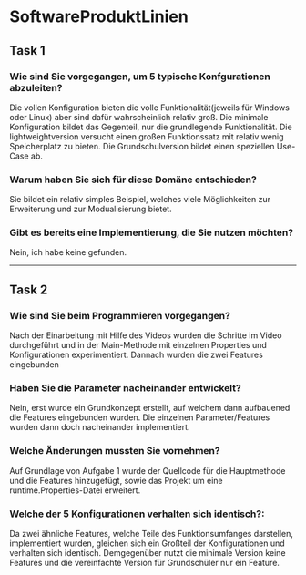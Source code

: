 # SoftwareProduktLinien

## Task 1
### Wie sind Sie vorgegangen, um 5 typische Konfgurationen abzuleiten? 

Die vollen Konfiguration bieten die volle Funktionalität(jeweils für Windows oder Linux) aber sind dafür wahrscheinlich relativ groß.
Die minimale Konfiguration bildet das Gegenteil, nur die grundlegende Funktionalität.
Die lightweightversion versucht einen großen Funktionssatz mit relativ wenig Speicherplatz zu bieten.
Die Grundschulversion bildet einen speziellen Use-Case ab.

### Warum haben Sie sich für diese Domäne entschieden? 

Sie bildet ein relativ simples Beispiel, welches viele Möglichkeiten zur Erweiterung und zur Modualisierung bietet.

### Gibt es bereits eine Implementierung, die Sie nutzen möchten?

Nein, ich habe keine gefunden.

***

## Task 2
### Wie sind Sie beim Programmieren vorgegangen? 

Nach der Einarbeitung mit Hilfe des Videos wurden die Schritte im Video durchgeführt und in der Main-Methode mit einzelnen Properties und Konfigurationen experimentiert. Dannach wurden die zwei Features eingebunden

### Haben Sie die Parameter nacheinander entwickelt?

Nein, erst wurde ein Grundkonzept erstellt, auf welchem dann aufbauened die Features eingebunden wurden. Die einzelnen Parameter/Features wurden dann doch nacheinander implementiert.

### Welche Änderungen mussten Sie vornehmen?

Auf Grundlage von Aufgabe 1 wurde der Quellcode für die Hauptmethode und die Features hinzugefügt, sowie das Projekt um eine runtime.Properties-Datei erweitert.

### Welche der 5 Konfigurationen verhalten sich identisch?: 

Da zwei ähnliche Features, welche Teile des Funktionsumfanges darstellen, implementiert wurden, gleichen sich ein Großteil der Konfigurationen und verhalten sich identisch. Demgegenüber nutzt die minimale Version keine Features und die vereinfachte Version für Grundschüler nur ein Feature.




